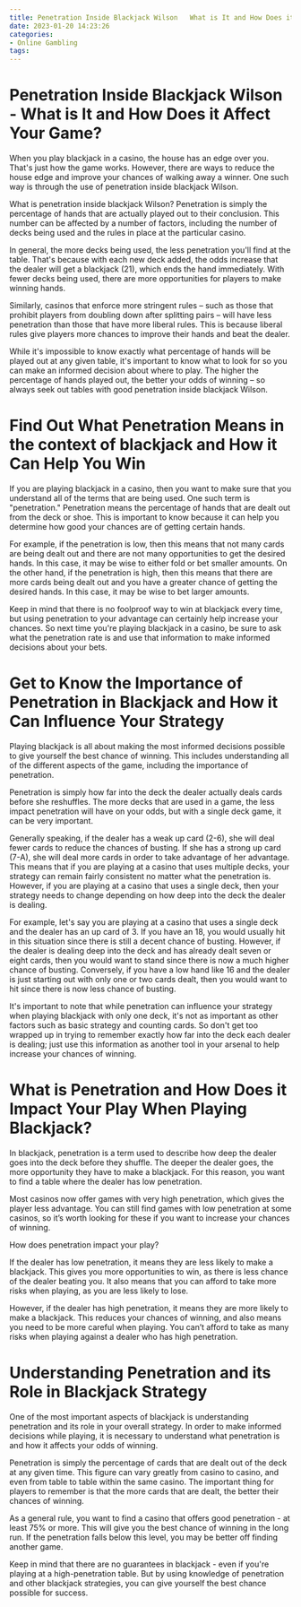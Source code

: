 ```yaml
---
title: Penetration Inside Blackjack Wilson   What is It and How Does it Affect Your Game
date: 2023-01-20 14:23:26
categories:
- Online Gambling
tags:
---
```



#  Penetration Inside Blackjack Wilson - What is It and How Does it Affect Your Game?

When you play blackjack in a casino, the house has an edge over you. That's just how the game works. However, there are ways to reduce the house edge and improve your chances of walking away a winner. One such way is through the use of penetration inside blackjack Wilson.

What is penetration inside blackjack Wilson? Penetration is simply the percentage of hands that are actually played out to their conclusion. This number can be affected by a number of factors, including the number of decks being used and the rules in place at the particular casino.

In general, the more decks being used, the less penetration you'll find at the table. That's because with each new deck added, the odds increase that the dealer will get a blackjack (21), which ends the hand immediately. With fewer decks being used, there are more opportunities for players to make winning hands.

Similarly, casinos that enforce more stringent rules – such as those that prohibit players from doubling down after splitting pairs – will have less penetration than those that have more liberal rules. This is because liberal rules give players more chances to improve their hands and beat the dealer.

While it's impossible to know exactly what percentage of hands will be played out at any given table, it's important to know what to look for so you can make an informed decision about where to play. The higher the percentage of hands played out, the better your odds of winning – so always seek out tables with good penetration inside blackjack Wilson.

#  Find Out What Penetration Means in the context of blackjack and How it Can Help You Win

If you are playing blackjack in a casino, then you want to make sure that you understand all of the terms that are being used. One such term is "penetration." Penetration means the percentage of hands that are dealt out from the deck or shoe. This is important to know because it can help you determine how good your chances are of getting certain hands.

For example, if the penetration is low, then this means that not many cards are being dealt out and there are not many opportunities to get the desired hands. In this case, it may be wise to either fold or bet smaller amounts. On the other hand, if the penetration is high, then this means that there are more cards being dealt out and you have a greater chance of getting the desired hands. In this case, it may be wise to bet larger amounts.

Keep in mind that there is no foolproof way to win at blackjack every time, but using penetration to your advantage can certainly help increase your chances. So next time you're playing blackjack in a casino, be sure to ask what the penetration rate is and use that information to make informed decisions about your bets.

#  Get to Know the Importance of Penetration in Blackjack and How it Can Influence Your Strategy

Playing blackjack is all about making the most informed decisions possible to give yourself the best chance of winning. This includes understanding all of the different aspects of the game, including the importance of penetration.

 Penetration is simply how far into the deck the dealer actually deals cards before she reshuffles. The more decks that are used in a game, the less impact penetration will have on your odds, but with a single deck game, it can be very important.

Generally speaking, if the dealer has a weak up card (2-6), she will deal fewer cards to reduce the chances of busting. If she has a strong up card (7-A), she will deal more cards in order to take advantage of her advantage. This means that if you are playing at a casino that uses multiple decks, your strategy can remain fairly consistent no matter what the penetration is. However, if you are playing at a casino that uses a single deck, then your strategy needs to change depending on how deep into the deck the dealer is dealing.

For example, let's say you are playing at a casino that uses a single deck and the dealer has an up card of 3. If you have an 18, you would usually hit in this situation since there is still a decent chance of busting. However, if the dealer is dealing deep into the deck and has already dealt seven or eight cards, then you would want to stand since there is now a much higher chance of busting. Conversely, if you have a low hand like 16 and the dealer is just starting out with only one or two cards dealt, then you would want to hit since there is now less chance of busting.

It's important to note that while penetration can influence your strategy when playing blackjack with only one deck, it's not as important as other factors such as basic strategy and counting cards. So don't get too wrapped up in trying to remember exactly how far into the deck each dealer is dealing; just use this information as another tool in your arsenal to help increase your chances of winning.

#  What is Penetration and How Does it Impact Your Play When Playing Blackjack?

In blackjack, penetration is a term used to describe how deep the dealer goes into the deck before they shuffle. The deeper the dealer goes, the more opportunity they have to make a blackjack. For this reason, you want to find a table where the dealer has low penetration.

Most casinos now offer games with very high penetration, which gives the player less advantage. You can still find games with low penetration at some casinos, so it’s worth looking for these if you want to increase your chances of winning.

How does penetration impact your play?

If the dealer has low penetration, it means they are less likely to make a blackjack. This gives you more opportunities to win, as there is less chance of the dealer beating you. It also means that you can afford to take more risks when playing, as you are less likely to lose.

However, if the dealer has high penetration, it means they are more likely to make a blackjack. This reduces your chances of winning, and also means you need to be more careful when playing. You can’t afford to take as many risks when playing against a dealer who has high penetration.

#  Understanding Penetration and its Role in Blackjack Strategy

One of the most important aspects of blackjack is understanding penetration and its role in your overall strategy. In order to make informed decisions while playing, it is necessary to understand what penetration is and how it affects your odds of winning.

Penetration is simply the percentage of cards that are dealt out of the deck at any given time. This figure can vary greatly from casino to casino, and even from table to table within the same casino. The important thing for players to remember is that the more cards that are dealt, the better their chances of winning.

As a general rule, you want to find a casino that offers good penetration - at least 75% or more. This will give you the best chance of winning in the long run. If the penetration falls below this level, you may be better off finding another game.

Keep in mind that there are no guarantees in blackjack - even if you're playing at a high-penetration table. But by using knowledge of penetration and other blackjack strategies, you can give yourself the best chance possible for success.